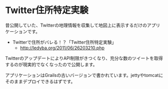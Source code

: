 Twitter住所特定実験
=================

昔公開していた、Twitterの地理情報を収集して地図上に表示するだけのアプリケーションです。

 * Twitterで住所がバレる！？「Twitter住所特定実験」
     * http://ledyba.org/2011/06/26203210.php

TwitterのアップデートによりAPI制限がきつくなり、充分な数のツイートを取得するのが現実的でなくなったので公開します。

アプリケーションはGrailsの古いバージョンで書かれています。jettyやtomcatにそのままデプロイできるはずです。
